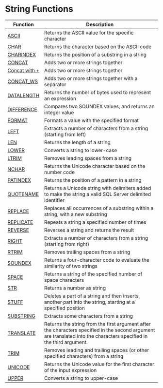 # String Functions

| Function                                                                           | Description                                                                                                                                                          |
| ---------------------------------------------------------------------------------- | -------------------------------------------------------------------------------------------------------------------------------------------------------------------- |
| [ASCII](https://www.w3schools.com/sql/func_sqlserver_ascii.asp)                    | Returns the ASCII value for the specific character                                                                                                                   |
| [CHAR](https://www.w3schools.com/sql/func_sqlserver_char.asp)                      | Returns the character based on the ASCII code                                                                                                                        |
| [CHARINDEX](https://www.w3schools.com/sql/func_sqlserver_charindex.asp)            | Returns the position of a substring in a string                                                                                                                      |
| [CONCAT](https://www.w3schools.com/sql/func_sqlserver_concat.asp)                  | Adds two or more strings together                                                                                                                                    |
| [Concat with +](https://www.w3schools.com/sql/func_sqlserver_concat_with_plus.asp) | Adds two or more strings together                                                                                                                                    |
| [CONCAT_WS](https://www.w3schools.com/sql/func_sqlserver_concat_ws.asp)            | Adds two or more strings together with a separator                                                                                                                   |
| [DATALENGTH](https://www.w3schools.com/sql/func_sqlserver_datalength.asp)          | Returns the number of bytes used to represent an expression                                                                                                          |
| [DIFFERENCE](https://www.w3schools.com/sql/func_sqlserver_difference.asp)          | Compares two SOUNDEX values, and returns an integer value                                                                                                            |
| [FORMAT](https://www.w3schools.com/sql/func_sqlserver_format.asp)                  | Formats a value with the specified format                                                                                                                            |
| [LEFT](https://www.w3schools.com/sql/func_sqlserver_left.asp)                      | Extracts a number of characters from a string (starting from left)                                                                                                   |
| [LEN](https://www.w3schools.com/sql/func_sqlserver_len.asp)                        | Returns the length of a string                                                                                                                                       |
| [LOWER](https://www.w3schools.com/sql/func_sqlserver_lower.asp)                    | Converts a string to lower-case                                                                                                                                      |
| [LTRIM](https://www.w3schools.com/sql/func_sqlserver_ltrim.asp)                    | Removes leading spaces from a string                                                                                                                                 |
| [NCHAR](https://www.w3schools.com/sql/func_sqlserver_nchar.asp)                    | Returns the Unicode character based on the number code                                                                                                               |
| [PATINDEX](https://www.w3schools.com/sql/func_sqlserver_patindex.asp)              | Returns the position of a pattern in a string                                                                                                                        |
| [QUOTENAME](https://www.w3schools.com/sql/func_sqlserver_quotename.asp)            | Returns a Unicode string with delimiters added to make the string a valid SQL Server delimited identifier                                                            |
| [REPLACE](https://www.w3schools.com/sql/func_sqlserver_replace.asp)                | Replaces all occurrences of a substring within a string, with a new substring                                                                                        |
| [REPLICATE](https://www.w3schools.com/sql/func_sqlserver_replicate.asp)            | Repeats a string a specified number of times                                                                                                                         |
| [REVERSE](https://www.w3schools.com/sql/func_sqlserver_reverse.asp)                | Reverses a string and returns the result                                                                                                                             |
| [RIGHT](https://www.w3schools.com/sql/func_sqlserver_right.asp)                    | Extracts a number of characters from a string (starting from right)                                                                                                  |
| [RTRIM](https://www.w3schools.com/sql/func_sqlserver_rtrim.asp)                    | Removes trailing spaces from a string                                                                                                                                |
| [SOUNDEX](https://www.w3schools.com/sql/func_sqlserver_soundex.asp)                | Returns a four-character code to evaluate the similarity of two strings                                                                                              |
| [SPACE](https://www.w3schools.com/sql/func_sqlserver_space.asp)                    | Returns a string of the specified number of space characters                                                                                                         |
| [STR](https://www.w3schools.com/sql/func_sqlserver_str.asp)                        | Returns a number as string                                                                                                                                           |
| [STUFF](https://www.w3schools.com/sql/func_sqlserver_stuff.asp)                    | Deletes a part of a string and then inserts another part into the string, starting at a specified position                                                           |
| [SUBSTRING](https://www.w3schools.com/sql/func_sqlserver_substring.asp)            | Extracts some characters from a string                                                                                                                               |
| [TRANSLATE](https://www.w3schools.com/sql/func_sqlserver_translate.asp)            | Returns the string from the first argument after the characters specified in the second argument are translated into the characters specified in the third argument. |
| [TRIM](https://www.w3schools.com/sql/func_sqlserver_trim.asp)                      | Removes leading and trailing spaces (or other specified characters) from a string                                                                                    |
| [UNICODE](https://www.w3schools.com/sql/func_sqlserver_unicode.asp)                | Returns the Unicode value for the first character of the input expression                                                                                            |
| [UPPER](https://www.w3schools.com/sql/func_sqlserver_upper.asp)                    | Converts a string to upper-case                                                                                                                                      |
